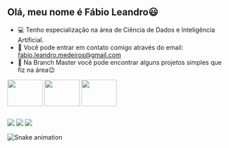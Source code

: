 ## Olá, meu nome é Fábio Leandro😃

- 💻 Tenho especialização na área de Ciência de Dados e Inteligência Artificial.
- 📩 Você pode entrar em contato comigo através do email: fabio.leandro.medeiros@gmail.com
- 📂 Na Branch Master você pode encontrar alguns projetos simples que fiz na área😉
  
<div style="display: inline_block">
  <img align="center" height="60" width="80" src="https://cdn.jsdelivr.net/gh/devicons/devicon/icons/python/python-original.svg">
  <img align="center" height="60" width="80" src="https://cdn.jsdelivr.net/gh/devicons/devicon/icons/mysql/mysql-original-wordmark.svg">
  <img align="center" height="60" width="80" src="https://cdn.jsdelivr.net/gh/devicons/devicon/icons/pandas/pandas-original-wordmark.svg">
</div>

##
  
<div>
  <a href="https://whats.link/fabioleandromedeiros"><img src="https://img.shields.io/badge/WhatsApp-25D366?style=for-the-badge&logo=whatsapp&logoColor=white"></a>
  <a href="mailto:fab.leandro66@gmail.com"><img src="https://img.shields.io/badge/Gmail-D14836?style=for-the-badge&logo=gmail&logoColor=white"></a>
  <a href="https://www.linkedin.com/in/fab-leandro/"><img src="https://img.shields.io/badge/LinkedIn-0077B5?style=for-the-badge&logo=linkedin&logoColor=white"></a>
  
  ![Snake animation](https://github.com/FabioMedeiros123/FabioMedeiros123/blob/output/github-contribution-grid-snake.svg)
  
</div>
  
